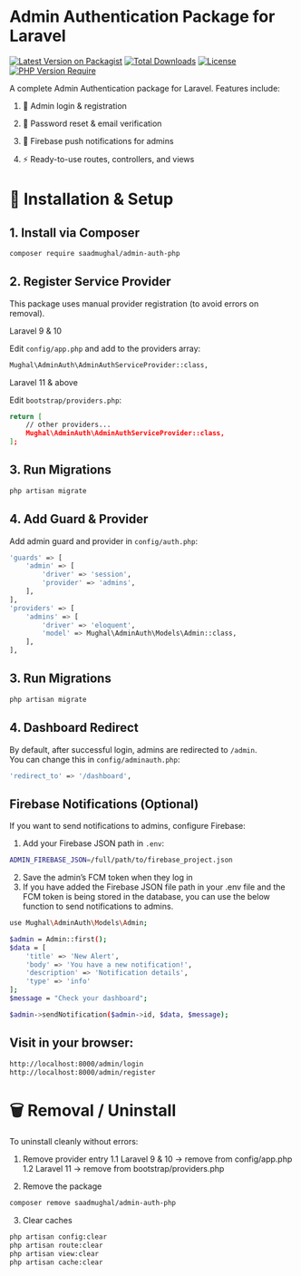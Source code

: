 # Admin Authentication Package for Laravel

[![Latest Version on Packagist](https://img.shields.io/packagist/v/saadmughal/admin-auth-php.svg)](https://packagist.org/packages/saadmughal/admin-auth-php)
[![Total Downloads](https://img.shields.io/packagist/dt/saadmughal/admin-auth-php.svg)](https://packagist.org/packages/saadmughal/admin-auth-php)
[![License](https://img.shields.io/packagist/l/saadmughal/admin-auth-php.svg)](https://packagist.org/packages/saadmughal/admin-auth-php)
[![PHP Version Require](https://img.shields.io/packagist/php-v/saadmughal/admin-auth-php.svg)](https://www.php.net/)

A complete Admin Authentication package for Laravel.
Features include:

1. 🔐 Admin login & registration

2. 🔑 Password reset & email verification

3. 🔔 Firebase push notifications for admins

4. ⚡ Ready-to-use routes, controllers, and views

# 🚀 Installation & Setup

## 1. Install via Composer

```bash
composer require saadmughal/admin-auth-php
```

## 2. Register Service Provider
This package uses manual provider registration (to avoid errors on removal).

Laravel 9 & 10

Edit `config/app.php` and add to the providers array:
```bash
Mughal\AdminAuth\AdminAuthServiceProvider::class,
```
Laravel 11 & above

Edit `bootstrap/providers.php`:
```bash
return [
    // other providers...
    Mughal\AdminAuth\AdminAuthServiceProvider::class,
];
```

## 3. Run Migrations
```bash
php artisan migrate
```

## 4. Add Guard & Provider
Add admin guard and provider in `config/auth.php`:
```bash
'guards' => [
    'admin' => [
        'driver' => 'session',
        'provider' => 'admins',
    ],
],
'providers' => [
    'admins' => [
        'driver' => 'eloquent',
        'model' => Mughal\AdminAuth\Models\Admin::class,
    ],
],
```
## 3. Run Migrations
```bash
php artisan migrate
```

## 4. Dashboard Redirect
By default, after successful login, admins are redirected to `/admin`.  
You can change this in `config/adminauth.php`:
```bash
'redirect_to' => '/dashboard',
```

## Firebase Notifications (Optional)
If you want to send notifications to admins, configure Firebase:

1. Add your Firebase JSON path in `.env`:
```bash
ADMIN_FIREBASE_JSON=/full/path/to/firebase_project.json
```
2. Save the admin’s FCM token when they log in
3. If you have added the Firebase JSON file path in your .env file and the FCM token is being stored in the database, you can use the below function to send notifications to admins.
```bash
use Mughal\AdminAuth\Models\Admin;

$admin = Admin::first();
$data = [
    'title' => 'New Alert',
    'body' => 'You have a new notification!',
    'description' => 'Notification details',
    'type' => 'info'
];
$message = "Check your dashboard";

$admin->sendNotification($admin->id, $data, $message);
```

## Visit in your browser:
```bash
http://localhost:8000/admin/login
http://localhost:8000/admin/register
```
# 🗑️ Removal / Uninstall
To uninstall cleanly without errors:

1. Remove provider entry
   1.1 Laravel 9 & 10 → remove from config/app.php
   1.2 Laravel 11 → remove from bootstrap/providers.php

2. Remove the package
```bash
composer remove saadmughal/admin-auth-php
```
3. Clear caches
```bash
php artisan config:clear
php artisan route:clear
php artisan view:clear
php artisan cache:clear
```
